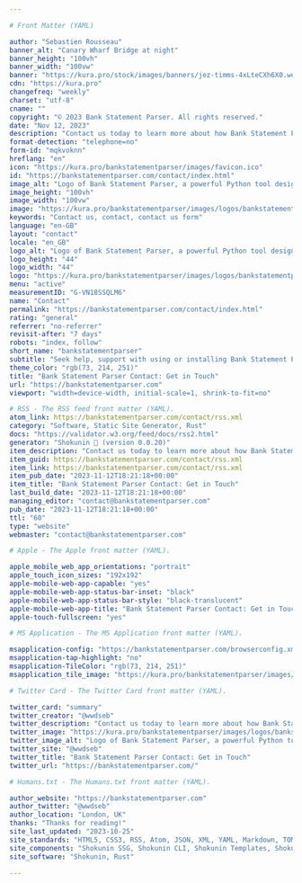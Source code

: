 ```yaml
---

# Front Matter (YAML)

author: "Sebastien Rousseau"
banner_alt: "Canary Wharf Bridge at night"
banner_height: "100vh"
banner_width: "100vw"
banner: "https://kura.pro/stock/images/banners/jez-timms-4xLteCXh6X0.webp"
cdn: "https://kura.pro"
changefreq: "weekly"
charset: "utf-8"
cname: ""
copyright: "© 2023 Bank Statement Parser. All rights reserved."
date: "Nov 12, 2023"
description: "Contact us today to learn more about how Bank Statement Parser can help you simplify the intricate process of parsing bank statements."
format-detection: "telephone=no"
form-id: "mqkvoknn"
hreflang: "en"
icon: "https://kura.pro/bankstatementparser/images/favicon.ico"
id: "https://bankstatementparser.com/contact/index.html"
image_alt: "Logo of Bank Statement Parser, a powerful Python tool designed for quick, accurate financial data processing and insights extraction."
image_height: "100vh"
image_width: "100vw"
image: "https://kura.pro/bankstatementparser/images/logos/bankstatementparser.webp"
keywords: "Contact us, contact, contact us form"
language: "en-GB"
layout: "contact"
locale: "en_GB"
logo_alt: "Logo of Bank Statement Parser, a powerful Python tool designed for quick, accurate financial data processing and insights extraction."
logo_height: "44"
logo_width: "44"
logo: "https://kura.pro/bankstatementparser/images/logos/bankstatementparser.webp"
menu: "active"
measurementID: "G-VN18SSQLM6"
name: "Contact"
permalink: "https://bankstatementparser.com/contact/index.html"
rating: "general"
referrer: "no-referrer"
revisit-after: "7 days"
robots: "index, follow"
short_name: "bankstatementparser"
subtitle: "Seek help, support with using or installing Bank Statement Parser"
theme_color: "rgb(73, 214, 251)"
title: "Bank Statement Parser Contact: Get in Touch"
url: "https://bankstatementparser.com"
viewport: "width=device-width, initial-scale=1, shrink-to-fit=no"

# RSS - The RSS feed front matter (YAML).
atom_link: https://bankstatementparser.com/contact/rss.xml
category: "Software, Static Site Generator, Rust"
docs: "https://validator.w3.org/feed/docs/rss2.html"
generator: "Shokunin 🦀 (version 0.0.20)"
item_description: "Contact us today to learn more about how Bank Statement Parser can help you simplify the intricate process of parsing bank statements."
item_guid: https://bankstatementparser.com/contact/rss.xml
item_link: https://bankstatementparser.com/contact/rss.xml
item_pub_date: "2023-11-12T18:21:18+00:00"
item_title: "Bank Statement Parser Contact: Get in Touch"
last_build_date: "2023-11-12T18:21:18+00:00"
managing_editor: "contact@bankstatementparser.com"
pub_date: "2023-11-12T18:21:18+00:00"
ttl: "60"
type: "website"
webmaster: "contact@bankstatementparser.com"

# Apple - The Apple front matter (YAML).

apple_mobile_web_app_orientations: "portrait"
apple_touch_icon_sizes: "192x192"
apple-mobile-web-app-capable: "yes"
apple-mobile-web-app-status-bar-inset: "black"
apple-mobile-web-app-status-bar-style: "black-translucent"
apple-mobile-web-app-title: "Bank Statement Parser Contact: Get in Touch"
apple-touch-fullscreen: "yes"

# MS Application - The MS Application front matter (YAML).

msapplication-config: "https://bankstatementparser.com/browserconfig.xml"
msapplication-tap-highlight: "no"
msapplication-TileColor: "rgb(73, 214, 251)"
msapplication_tile_image: "https://kura.pro/bankstatementparser/images/logos/bankstatementparser.webp"

# Twitter Card - The Twitter Card front matter (YAML).

twitter_card: "summary"
twitter_creator: "@wwdseb"
twitter_description: "Contact us today to learn more about how Bank Statement Parser can help you simplify the intricate process of parsing bank statements."
twitter_image: "https://kura.pro/bankstatementparser/images/logos/bankstatementparser.webp"
twitter_image_alt: "Logo of Bank Statement Parser, a powerful Python tool designed for quick, accurate financial data processing and insights extraction."
twitter_site: "@wwdseb"
twitter_title: "Bank Statement Parser Contact: Get in Touch"
twitter_url: "https://bankstatementparser.com/"

# Humans.txt - The Humans.txt front matter (YAML).

author_website: "https://bankstatementparser.com"
author_twitter: "@wwdseb"
author_location: "London, UK"
thanks: "Thanks for reading!"
site_last_updated: "2023-10-25"
site_standards: "HTML5, CSS3, RSS, Atom, JSON, XML, YAML, Markdown, TOML"
site_components: "Shokunin SSG, Shokunin CLI, Shokunin Templates, Shokunin Themes, Kaishi SSG, Kaishi CLI, Kaishi Templates, Kaishi Themes"
site_software: "Shokunin, Rust"

---
```

